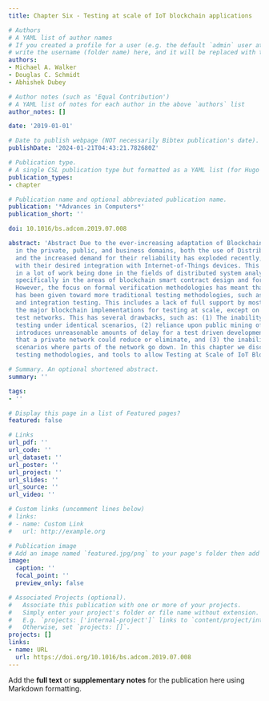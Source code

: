 ```yaml
---
title: Chapter Six - Testing at scale of IoT blockchain applications

# Authors
# A YAML list of author names
# If you created a profile for a user (e.g. the default `admin` user at `content/authors/admin/`), 
# write the username (folder name) here, and it will be replaced with their full name and linked to their profile.
authors:
- Michael A. Walker
- Douglas C. Schmidt
- Abhishek Dubey

# Author notes (such as 'Equal Contribution')
# A YAML list of notes for each author in the above `authors` list
author_notes: []

date: '2019-01-01'

# Date to publish webpage (NOT necessarily Bibtex publication's date).
publishDate: '2024-01-21T04:43:21.782680Z'

# Publication type.
# A single CSL publication type but formatted as a YAML list (for Hugo requirements).
publication_types:
- chapter

# Publication name and optional abbreviated publication name.
publication: '*Advances in Computers*'
publication_short: ''

doi: 10.1016/bs.adcom.2019.07.008

abstract: 'Abstract Due to the ever-increasing adaptation of Blockchain technologies
  in the private, public, and business domains, both the use of Distributed Systems
  and the increased demand for their reliability has exploded recently, especially
  with their desired integration with Internet-of-Things devices. This has resulted
  in a lot of work being done in the fields of distributed system analysis and design,
  specifically in the areas of blockchain smart contract design and formal verification.
  However, the focus on formal verification methodologies has meant that less attention
  has been given toward more traditional testing methodologies, such as unit testing
  and integration testing. This includes a lack of full support by most, if not all,
  the major blockchain implementations for testing at scale, except on fully public
  test networks. This has several drawbacks, such as: (1) The inability to do repeatable
  testing under identical scenarios, (2) reliance upon public mining of blocks, which
  introduces unreasonable amounts of delay for a test driven development scenario
  that a private network could reduce or eliminate, and (3) the inability to design
  scenarios where parts of the network go down. In this chapter we discuss design,
  testing methodologies, and tools to allow Testing at Scale of IoT Blockchain Applications.'

# Summary. An optional shortened abstract.
summary: ''

tags:
- ''

# Display this page in a list of Featured pages?
featured: false

# Links
url_pdf: ''
url_code: ''
url_dataset: ''
url_poster: ''
url_project: ''
url_slides: ''
url_source: ''
url_video: ''

# Custom links (uncomment lines below)
# links:
# - name: Custom Link
#   url: http://example.org

# Publication image
# Add an image named `featured.jpg/png` to your page's folder then add a caption below.
image:
  caption: ''
  focal_point: ''
  preview_only: false

# Associated Projects (optional).
#   Associate this publication with one or more of your projects.
#   Simply enter your project's folder or file name without extension.
#   E.g. `projects: ['internal-project']` links to `content/project/internal-project/index.md`.
#   Otherwise, set `projects: []`.
projects: []
links:
- name: URL
  url: https://doi.org/10.1016/bs.adcom.2019.07.008
---
```


Add the **full text** or **supplementary notes** for the publication here using Markdown formatting.
